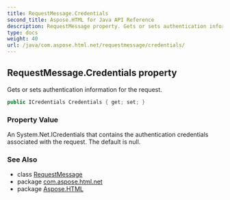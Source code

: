 ```yaml
---
title: RequestMessage.Credentials
second_title: Aspose.HTML for Java API Reference
description: RequestMessage property. Gets or sets authentication information for the request
type: docs
weight: 40
url: /java/com.aspose.html.net/requestmessage/credentials/
---
```

## RequestMessage.Credentials property

Gets or sets authentication information for the request.

```java
public ICredentials Credentials { get; set; }
```

### Property Value

An System.Net.ICredentials that contains the authentication credentials associated with the request. The default is null.

### See Also

* class [RequestMessage](../)
* package [com.aspose.html.net](../../requestmessage/)
* package [Aspose.HTML](../../../)

